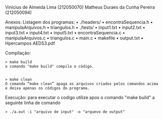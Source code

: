 Vinicius de Almeida Lima (212050070)
Matheus Duraes da Cunha Pereira (212050094)


Anexos: 
    Listagem dos programas: 
        • ./headers/
            • encontraSequencia.h
            • manipulaArquivos.h
            • triangulos.h
        • ./tests/
            • input1.txt
            • input2.txt
            • input3.txt
            • input4.txt
            • input5.txt
        • encontraSequencia.c
        • manipulaArquivos.c
        • triangulos.c
        • main.c
        • makefile
        • output.txt
        • Hpercampos AEDS3.pdf


Compilação:

 	> make build
	o comando "make build" compila o código.


  	> make clean
	O comando “make clean” apaga os arquivos criados pelos comandos acima e deixa apenas os códigos do programa.

Execução:
    para executar o codigo utilize apos o comando "make build" a seguinte linha de comando

    > ./a.out -i "arquivo de input" -o "arquevo de output"